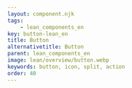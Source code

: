 ```yaml
---
layout: component.njk
tags: 
    - lean_components_en
key: button-lean_en
title: Button
alternativetitle: Button
parent: lean_components_en
image: lean/overview/button.webp
keywords: button, icon, split, action
order: 40
---
```

